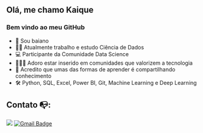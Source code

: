 ## Olá, me chamo Kaique
### Bem vindo ao meu GitHub
- 🌵 Sou baiano
- 👩‍💻 Atualmente trabalho e estudo Ciência de Dados
- 💻 Participante da Comunidade Data Science
- 🧑‍🤝‍🧑 Adoro estar inserido em comunidades que valorizem a tecnologia
- 💬 Acredito que umas das formas de aprender é compartilhando conhecimento
- 🛠️ Python, SQL, Excel, Power BI, Git, Machine Learning e Deep Learning
## Contato :mailbox_with_no_mail::
[<img src="https://img.shields.io/badge/linkedin-%230077B5.svg?&style=for-the-badge&logo=linkedin&logoColor=white" />](https://www.linkedin.com/in/carlos-manoel/)
 [![Gmail Badge](https://img.shields.io/badge/Gmail-D14836?style=for-the-badge&logo=gmail&logoColor=white&link=mailto:engenheiro.carlosandrade@gmail.com)](mailto:engenheiro.carlosandrade@gmail.com)

